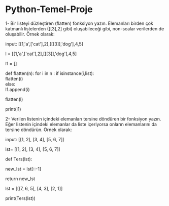 # Python-Temel-Proje
1- Bir listeyi düzleştiren (flatten) fonksiyon yazın. Elemanları birden çok katmanlı listelerden ([[3],2] gibi) oluşabileceği gibi, non-scalar verilerden de oluşabilir. Örnek olarak:

input: [[1,'a',['cat'],2],[[[3]],'dog'],4,5]

 l = [[1,'a',['cat'],2],[[[3]],'dog'],4,5]

 l1 = []

 def flatten(n):
    for i in n :
        if isinstance(i,list):          
            flatten(i)  
        else:            
            l1.append(i)

flatten(l)

print(l1)



2- Verilen listenin içindeki elemanları tersine döndüren bir fonksiyon yazın. Eğer listenin içindeki elemanlar da liste içeriyorsa onların elemanlarını da tersine döndürün. Örnek olarak:

input: [[1, 2], [3, 4], [5, 6, 7]]

lst= [[1, 2], [3, 4], [5, 6, 7]]

def Ters(lst): 

new_lst = lst[::-1] 

return new_lst 
    
      
lst = [[[7, 6, 5], [4, 3], [2, 1]]

print(Ters(lst))
